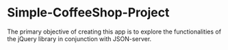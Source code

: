 # Simple-CoffeeShop-Project
The primary objective of creating this app is to explore the functionalities of the jQuery library in conjunction with JSON-server.
